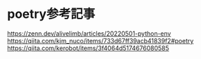 # poetry参考記事

https://zenn.dev/alivelimb/articles/20220501-python-env
https://qiita.com/kjm_nuco/items/733d67ff39acb41839f2#poetry
https://qiita.com/kerobot/items/3f4064d5174676080585